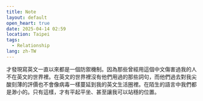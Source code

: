 ```yaml
---
title: Note
layout: default
open_heart: true
date: 2025-04-14 02:59
location: Taipei
tags: 
  - Relationship
lang: zh-TW
---
```


才發現寫英文一直以來都是一個防禦機制。因為那些曾經用這個中文傷害過我的人不在英文的世界裡。在英文的世界裡沒有他們用過的那些詞句，而他們過去對我尖酸刻薄的評價也不會像病毒一樣蔓延到我的英文生活圈裡。在陌生的語言中我們都是渺小的。只有這樣，才有平起平坐、甚至讓我可以站穩的位置。
